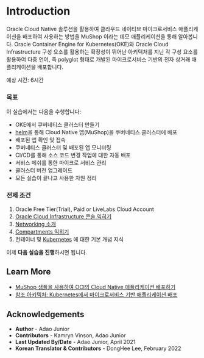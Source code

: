 # Introduction

Oracle Cloud Native 솔루션을 활용하여 클라우드 네이티브 마이크로서비스 애플리케이션을 배포하여 사용하는 방법을 MuShop 이라는 데모 애플리케이션을 통해 알아봅니다. Oracle Container Engine for Kubernetes(OKE)와 Oracle Cloud Infrastructure 구성 요소를 활용하는 확장성이 뛰어난 아키텍처를 지닌 각 구성 요소를 활용하여 다중 언어, 즉 polyglot 형태로 개발된 마이크로서비스 기반의 전자 상거래 애플리케이션을 배포합니다.

예상 시간: 6시간

### 목표

이 실습에서는 다음을 수행합니다:

* OKE에서 쿠버네티스 클러스터 만들기
* [helm](https://helm.sh/)을 통해 Cloud Native 앱(MuShop)을 쿠버네티스 클러스터에 배포
* 배포된 앱 확인 및 접속
* 쿠버네티스 클러스터 및 배포된 앱 모니터링
* CI/CD를 통해 소스 코드 변경 작업에 대한 자동 배포
* 서비스 메쉬를 통한 마이크로 서비스 관리
* 클러스터 버전 업그레이드
* 모든 실습이 끝나고 사용한 자원 정리

### 전제 조건

1. Oracle Free Tier(Trial), Paid or LiveLabs Cloud Account
1. [Oracle Cloud Infrastructure 콘솔 익히기](https://docs.us-phoenix-1.oraclecloud.com/Content/GSG/Concepts/console.htm)
1. [Networking 소개](https://docs.us-phoenix-1.oraclecloud.com/Content/Network/Concepts/overview.htm)
1. [Compartments 익히기](https://docs.us-phoenix-1.oraclecloud.com/Content/GSG/Concepts/concepts.htm)
1. 컨테이너 및 [Kubernetes](https://kubernetes.io/) 에 대한 기본 개념 지식

이제 **다음 실습을 진행**하시면 됩니다.


## Learn More

* [MuShop 샘플을 사용하여 OCI의 Cloud Native 애플리케이션 배포하기](https://oracle-quickstart.github.io/oci-cloudnative/)
* [참조 아키텍처: Kubernetes에서 마이크로서비스 기반 애플리케이션 배포](https://docs.oracle.com/en/solutions/cloud-native-ecommerce/index.html#GUID-CB180453-1F32-4465-8F27-EA7300ECF771)


## Acknowledgements

* **Author** - Adao Junior
* **Contributors** -  Kamryn Vinson, Adao Junior
* **Last Updated By/Date** - Adao Junior, April 2021
* **Korean Translator & Contributors** - DongHee Lee, February 2022
